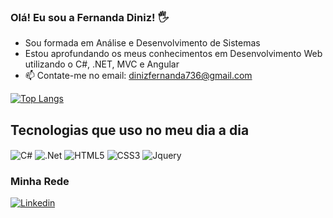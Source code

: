 ### Olá! Eu sou a Fernanda Diniz! 🖐️
- Sou formada em Análise e Desenvolvimento de Sistemas
- Estou aprofundando os meus conhecimentos em Desenvolvimento Web utilizando o C#, .NET, MVC e Angular
- 📫 Contate-me no email: dinizfernanda736@gmail.com

[![Top Langs](https://github-readme-stats.vercel.app/api/top-langs/?username=diniz-fernanda&layout=compact)](https://github.com/anuraghazra/github-readme-stats)

## Tecnologias que uso no meu dia a dia

<div>
    <img align="center" alt="C#" src="https://img.shields.io/badge/C%23-239120?style=for-the-badge&logo=c-sharp&logoColor=white" />
    <img align="center" alt=".Net" src="https://img.shields.io/badge/.NET-5C2D91?style=for-the-badge&logo=.net&logoColor=white" />
    <img align="center" alt="HTML5" src="https://img.shields.io/badge/HTML5-E34F26?style=for-the-badge&logo=html5&logoColor=white" />
    <img align="center" alt="CSS3" src="https://img.shields.io/badge/CSS3-1572B6?style=for-the-badge&logo=css3&logoColor=white" />
    <img align="center" alt="Jquery" src="https://img.shields.io/badge/jQuery-0769AD?style=for-the-badge&logo=jquery&logoColor=white" />
</div>

### Minha Rede
[![Linkedin](https://img.shields.io/badge/LinkedIn-0077B5?style=for-the-badge&logo=linkedin&logoColor=white)](https://www.linkedin.com/in/fernanda-marcela-torres-diniz-2abb15207/)
